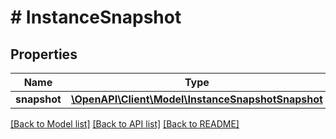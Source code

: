 # # InstanceSnapshot

## Properties

Name | Type | Description | Notes
------------ | ------------- | ------------- | -------------
**snapshot** | [**\OpenAPI\Client\Model\InstanceSnapshotSnapshot**](InstanceSnapshotSnapshot.md) |  | [optional]

[[Back to Model list]](../../README.md#models) [[Back to API list]](../../README.md#endpoints) [[Back to README]](../../README.md)
